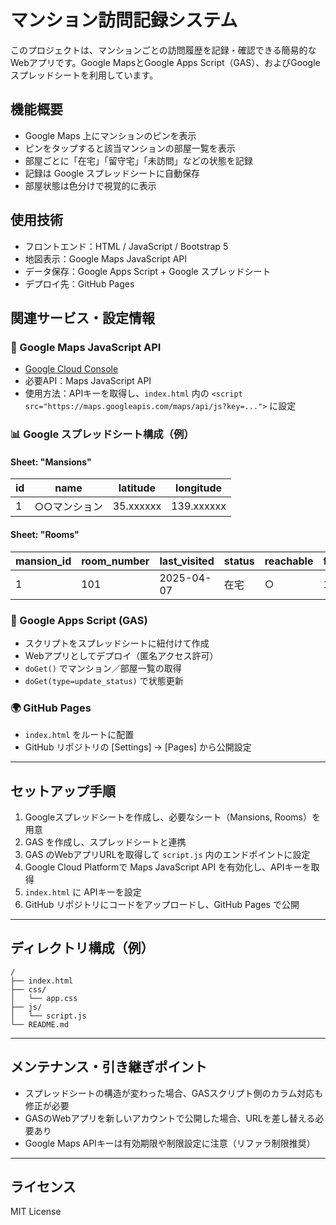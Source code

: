 # マンション訪問記録システム

このプロジェクトは、マンションごとの訪問履歴を記録・確認できる簡易的なWebアプリです。Google MapsとGoogle Apps Script（GAS）、およびGoogleスプレッドシートを利用しています。

## 機能概要

- Google Maps 上にマンションのピンを表示
- ピンをタップすると該当マンションの部屋一覧を表示
- 部屋ごとに「在宅」「留守宅」「未訪問」などの状態を記録
- 記録は Google スプレッドシートに自動保存
- 部屋状態は色分けで視覚的に表示

## 使用技術

- フロントエンド：HTML / JavaScript / Bootstrap 5
- 地図表示：Google Maps JavaScript API
- データ保存：Google Apps Script + Google スプレッドシート
- デプロイ先：GitHub Pages

## 関連サービス・設定情報

### 🔑 Google Maps JavaScript API
- [Google Cloud Console](https://console.cloud.google.com/)
- 必要API：Maps JavaScript API
- 使用方法：APIキーを取得し、`index.html` 内の `<script src="https://maps.googleapis.com/maps/api/js?key=...">` に設定

### 📊 Google スプレッドシート構成（例）
#### Sheet: "Mansions"
| id | name         | latitude   | longitude  |
|----|--------------|------------|------------|
| 1  | ○○マンション | 35.xxxxxx  | 139.xxxxxx |

#### Sheet: "Rooms"
| mansion_id | room_number | last_visited | status | reachable | floor |
|------------|-------------|--------------|--------|-----------|-------|
| 1          | 101         | 2025-04-07   | 在宅   | ○         | 1     |

### 🧠 Google Apps Script (GAS)
- スクリプトをスプレッドシートに紐付けて作成
- Webアプリとしてデプロイ（匿名アクセス許可）
- `doGet()` でマンション／部屋一覧の取得
- `doGet(type=update_status)` で状態更新

### 🌍 GitHub Pages
- `index.html` をルートに配置
- GitHub リポジトリの [Settings] → [Pages] から公開設定

---

## セットアップ手順

1. Googleスプレッドシートを作成し、必要なシート（Mansions, Rooms）を用意
2. GAS を作成し、スプレッドシートと連携
3. GAS のWebアプリURLを取得して `script.js` 内のエンドポイントに設定
4. Google Cloud Platformで Maps JavaScript API を有効化し、APIキーを取得
5. `index.html` に APIキーを設定
6. GitHub リポジトリにコードをアップロードし、GitHub Pages で公開

---

## ディレクトリ構成（例）
```
/
├── index.html
├── css/
│   └── app.css
├── js/
│   └── script.js
└── README.md
```

---

## メンテナンス・引き継ぎポイント

- スプレッドシートの構造が変わった場合、GASスクリプト側のカラム対応も修正が必要
- GASのWebアプリを新しいアカウントで公開した場合、URLを差し替える必要あり
- Google Maps APIキーは有効期限や制限設定に注意（リファラ制限推奨）

---

## ライセンス
MIT License

